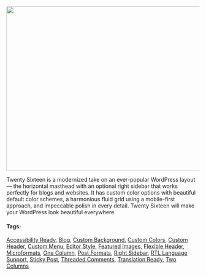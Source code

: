 <div class="theme-info">
				
<div class="screenshot"><img src="https://i0.wp.com/themes.svn.wordpress.org/twentysixteen/1.8/screenshot.png?zoom=1.5&amp;w=1142&amp;strip=all" alt="" width="572" height="429" src-orig="https://i0.wp.com/themes.svn.wordpress.org/twentysixteen/1.8/screenshot.png?w=1142&amp;strip=all" scale="1.5"></div>


<div class="theme-description entry-summary" itemprop="description"><p>Twenty Sixteen is a modernized take on an ever-popular WordPress layout — the horizontal masthead with an optional right sidebar that works perfectly for blogs and websites. It has custom color options with beautiful default color schemes, a harmonious fluid grid using a mobile-first approach, and impeccable polish in every detail. Twenty Sixteen will make your WordPress look beautiful everywhere.</p></div>


<div class="theme-tags">
	<h4>Tags:</h4>
	<a href="/themes/tags/accessibility-ready/">Accessibility Ready</a>, <a href="/themes/tags/blog/">Blog</a>, <a href="/themes/tags/custom-background/">Custom Background</a>, <a href="/themes/tags/custom-colors/">Custom Colors</a>, <a href="/themes/tags/custom-header/">Custom Header</a>, <a href="/themes/tags/custom-menu/">Custom Menu</a>, <a href="/themes/tags/editor-style/">Editor Style</a>, <a href="/themes/tags/featured-images/">Featured Images</a>, <a href="/themes/tags/flexible-header/">Flexible Header</a>, <a href="/themes/tags/microformats/">Microformats</a>, <a href="/themes/tags/one-column/">One Column</a>, <a href="/themes/tags/post-formats/">Post Formats</a>, <a href="/themes/tags/right-sidebar/">Right Sidebar</a>, <a href="/themes/tags/rtl-language-support/">RTL Language Support</a>, <a href="/themes/tags/sticky-post/">Sticky Post</a>, <a href="/themes/tags/threaded-comments/">Threaded Comments</a>, <a href="/themes/tags/translation-ready/">Translation Ready</a>, <a href="/themes/tags/two-columns/">Two Columns</a>
</div><!-- .theme-tags -->